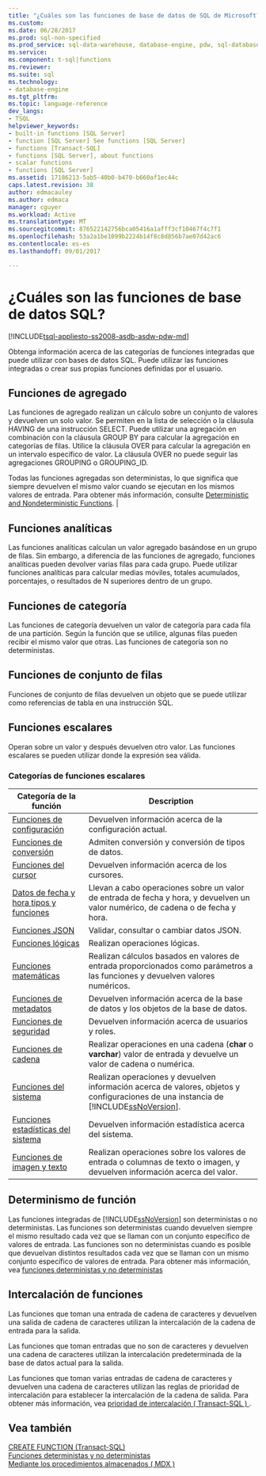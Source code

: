 ```yaml
---
title: "¿Cuáles son las funciones de base de datos de SQL de Microsoft? | Microsoft Docs"
ms.custom: 
ms.date: 06/28/2017
ms.prod: sql-non-specified
ms.prod_service: sql-data-warehouse, database-engine, pdw, sql-database
ms.service: 
ms.component: t-sql|functions
ms.reviewer: 
ms.suite: sql
ms.technology:
- database-engine
ms.tgt_pltfrm: 
ms.topic: language-reference
dev_langs:
- TSQL
helpviewer_keywords:
- built-in functions [SQL Server]
- function [SQL Server] See functions [SQL Server]
- functions [Transact-SQL]
- functions [SQL Server], about functions
- scalar functions
- functions [SQL Server]
ms.assetid: 17186213-5ab5-40b0-b470-b660af1ec44c
caps.latest.revision: 38
author: edmacauley
ms.author: edmaca
manager: cguyer
ms.workload: Active
ms.translationtype: MT
ms.sourcegitcommit: 876522142756bca05416a1afff3cf10467f4c7f1
ms.openlocfilehash: 53a2a1be1099b2224b14f8c8d856b7ae07d42ac6
ms.contentlocale: es-es
ms.lasthandoff: 09/01/2017

---
```

# <a name="what-are-the-sql-database-functions"></a>¿Cuáles son las funciones de base de datos SQL?
[!INCLUDE[tsql-appliesto-ss2008-asdb-asdw-pdw-md](../../includes/tsql-appliesto-ss2008-asdb-asdw-pdw-md.md)]

Obtenga información acerca de las categorías de funciones integradas que puede utilizar con bases de datos SQL. Puede utilizar las funciones integradas o crear sus propias funciones definidas por el usuario.
  
## <a name="aggregate-functions"></a>Funciones de agregado

Las funciones de agregado realizan un cálculo sobre un conjunto de valores y devuelven un solo valor. Se permiten en la lista de selección o la cláusula HAVING de una instrucción SELECT. Puede utilizar una agregación en combinación con la cláusula GROUP BY para calcular la agregación en categorías de filas. Utilice la cláusula OVER para calcular la agregación en un intervalo específico de valor. La cláusula OVER no puede seguir las agregaciones GROUPING o GROUPING_ID.

Todas las funciones agregadas son deterministas, lo que significa que siempre devuelven el mismo valor cuando se ejecutan en los mismos valores de entrada. Para obtener más información, consulte [Deterministic and Nondeterministic Functions](../../relational-databases/user-defined-functions/deterministic-and-nondeterministic-functions.md). |

## <a name="analytic-functions"></a>Funciones analíticas
Las funciones analíticas calculan un valor agregado basándose en un grupo de filas. Sin embargo, a diferencia de las funciones de agregado, funciones analíticas pueden devolver varias filas para cada grupo. Puede utilizar funciones analíticas para calcular medias móviles, totales acumulados, porcentajes, o resultados de N superiores dentro de un grupo.

## <a name="ranking-functions"></a>Funciones de categoría
Las funciones de categoría devuelven un valor de categoría para cada fila de una partición. Según la función que se utilice, algunas filas pueden recibir el mismo valor que otras. Las funciones de categoría son no deterministas.

## <a name="rowset-functions"></a>Funciones de conjunto de filas
Funciones de conjunto de filas devuelven un objeto que se puede utilizar como referencias de tabla en una instrucción SQL.

## <a name="scalar-functions"></a>Funciones escalares
Operan sobre un valor y después devuelven otro valor. Las funciones escalares se pueden utilizar donde la expresión sea válida.

### <a name="categories-of-scalar-functions"></a>Categorías de funciones escalares
  
|Categoría de la función|Description|  
|-----------------------|-----------------|  
|[Funciones de configuración](configuration-functions-transact-sql.md)|Devuelven información acerca de la configuración actual.|  
|[Funciones de conversión](conversion-functions-transact-sql.md)|Admiten conversión y conversión de tipos de datos.|  
|[Funciones del cursor](cursor-functions-transact-sql.md)|Devuelven información acerca de los cursores.|  
|[Datos de fecha y hora tipos y funciones](date-and-time-data-types-and-functions-transact-sql.md)|Llevan a cabo operaciones sobre un valor de entrada de fecha y hora, y devuelven un valor numérico, de cadena o de fecha y hora.|  
|[Funciones JSON](json-functions-transact-sql.md)|Validar, consultar o cambiar datos JSON.|  
|[Funciones lógicas](http://msdn.microsoft.com/library/5b2b4546-951b-462d-91d5-e41fc5acd6f9)|Realizan operaciones lógicas.|  
|[Funciones matemáticas](mathematical-functions-transact-sql.md)|Realizan cálculos basados en valores de entrada proporcionados como parámetros a las funciones y devuelven valores numéricos.|  
|[Funciones de metadatos](metadata-functions-transact-sql.md)|Devuelven información acerca de la base de datos y los objetos de la base de datos.|  
|[Funciones de seguridad](security-functions-transact-sql.md)|Devuelven información acerca de usuarios y roles.|  
|[Funciones de cadena](string-functions-transact-sql.md)|Realizar operaciones en una cadena (**char** o **varchar**) valor de entrada y devuelve un valor de cadena o numérica.|  
|[Funciones del sistema](../../relational-databases/system-functions/system-functions-for-transact-sql.md)|Realizan operaciones y devuelven información acerca de valores, objetos y configuraciones de una instancia de [!INCLUDE[ssNoVersion](../../includes/ssnoversion-md.md)].|  
|[Funciones estadísticas del sistema](system-statistical-functions-transact-sql.md)|Devuelven información estadística acerca del sistema.|  
|[Funciones de imagen y texto](http://msdn.microsoft.com/library/b9c70488-1bf5-4068-a003-e548ccbc5199)|Realizan operaciones sobre los valores de entrada o columnas de texto o imagen, y devuelven información acerca del valor.|  
  
## <a name="function-determinism"></a>Determinismo de función  
 Las funciones integradas de [!INCLUDE[ssNoVersion](../../includes/ssnoversion-md.md)] son deterministas o no deterministas. Las funciones son deterministas cuando devuelven siempre el mismo resultado cada vez que se llaman con un conjunto específico de valores de entrada. Las funciones son no deterministas cuando es posible que devuelvan distintos resultados cada vez que se llaman con un mismo conjunto específico de valores de entrada. Para obtener más información, vea [funciones deterministas y no deterministas](../../relational-databases/user-defined-functions/deterministic-and-nondeterministic-functions.md)  
  
## <a name="function-collation"></a>Intercalación de funciones  
 Las funciones que toman una entrada de cadena de caracteres y devuelven una salida de cadena de caracteres utilizan la intercalación de la cadena de entrada para la salida.  
  
 Las funciones que toman entradas que no son de caracteres y devuelven una cadena de caracteres utilizan la intercalación predeterminada de la base de datos actual para la salida.  
  
 Las funciones que toman varias entradas de cadena de caracteres y devuelven una cadena de caracteres utilizan las reglas de prioridad de intercalación para establecer la intercalación de la cadena de salida. Para obtener más información, vea [prioridad de intercalación &#40; Transact-SQL &#41; ](../../t-sql/statements/collation-precedence-transact-sql.md).  
  
## <a name="see-also"></a>Vea también  
 [CREATE FUNCTION &#40;Transact-SQL&#41;](../../t-sql/statements/create-function-transact-sql.md)   
 [Funciones deterministas y no deterministas](../../relational-databases/user-defined-functions/deterministic-and-nondeterministic-functions.md)   
 [Mediante los procedimientos almacenados &#40; MDX &#41;](../../mdx/using-stored-procedures-mdx.md)  
  
  

